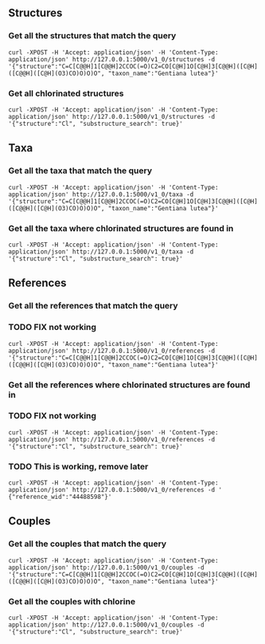 ## Structures

### Get all the structures that match the query

```shell
curl -XPOST -H 'Accept: application/json' -H 'Content-Type: application/json' http://127.0.0.1:5000/v1_0/structures -d '{"structure":"C=C[C@@H]1[C@@H]2CCOC(=O)C2=CO[C@H]1O[C@H]3[C@@H]([C@H]([C@@H]([C@H](O3)CO)O)O)O", "taxon_name":"Gentiana lutea"}'
```

### Get all chlorinated structures

```shell
curl -XPOST -H 'Accept: application/json' -H 'Content-Type: application/json' http://127.0.0.1:5000/v1_0/structures -d '{"structure":"Cl", "substructure_search": true}'
```

## Taxa

### Get all the taxa that match the query

```shell
curl -XPOST -H 'Accept: application/json' -H 'Content-Type: application/json' http://127.0.0.1:5000/v1_0/taxa -d '{"structure":"C=C[C@@H]1[C@@H]2CCOC(=O)C2=CO[C@H]1O[C@H]3[C@@H]([C@H]([C@@H]([C@H](O3)CO)O)O)O", "taxon_name":"Gentiana lutea"}'
```

### Get all the taxa where chlorinated structures are found in

```shell
curl -XPOST -H 'Accept: application/json' -H 'Content-Type: application/json' http://127.0.0.1:5000/v1_0/taxa -d '{"structure":"Cl", "substructure_search": true}'
```

## References

### Get all the references that match the query

### TODO FIX not working

```shell
curl -XPOST -H 'Accept: application/json' -H 'Content-Type: application/json' http://127.0.0.1:5000/v1_0/references -d '{"structure":"C=C[C@@H]1[C@@H]2CCOC(=O)C2=CO[C@H]1O[C@H]3[C@@H]([C@H]([C@@H]([C@H](O3)CO)O)O)O", "taxon_name":"Gentiana lutea"}'
```

### Get all the references where chlorinated structures are found in

### TODO FIX not working

```shell
curl -XPOST -H 'Accept: application/json' -H 'Content-Type: application/json' http://127.0.0.1:5000/v1_0/references -d '{"structure":"Cl", "substructure_search": true}'
```

### TODO This is working, remove later

```shell
curl -XPOST -H 'Accept: application/json' -H 'Content-Type: application/json' http://127.0.0.1:5000/v1_0/references -d ' {"reference_wid":"44488598"}'
```

## Couples

### Get all the couples that match the query

```shell
curl -XPOST -H 'Accept: application/json' -H 'Content-Type: application/json' http://127.0.0.1:5000/v1_0/couples -d '{"structure":"C=C[C@@H]1[C@@H]2CCOC(=O)C2=CO[C@H]1O[C@H]3[C@@H]([C@H]([C@@H]([C@H](O3)CO)O)O)O", "taxon_name":"Gentiana lutea"}'
```

### Get all the couples with chlorine

```shell
curl -XPOST -H 'Accept: application/json' -H 'Content-Type: application/json' http://127.0.0.1:5000/v1_0/couples -d '{"structure":"Cl", "substructure_search": true}'
```